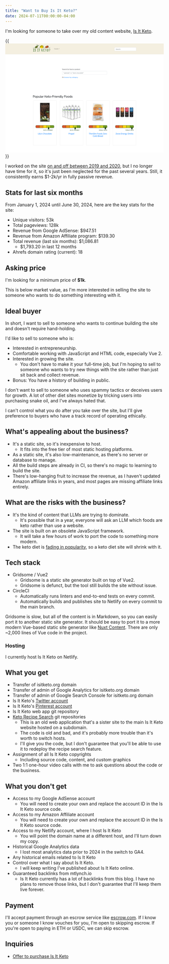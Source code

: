 ```yaml
---
title: "Want to Buy Is It Keto?"
date: 2024-07-11T00:00:00-04:00
---
```


I'm looking for someone to take over my old content website, [Is It Keto](https://isitketo.org).

{{<img src="isitketo-homepage.png" max-width="700px" has-border="true" caption="[Is It Keto](https://isitketo.org) is for sale">}}

I worked on the site [on and off between 2019 and 2020](/retrospectives/2020/07/), but I no longer have time for it, so it's just been neglected for the past several years. Still, it consistently earns $1-2k/yr in fully passive revenue.

## Stats for last six months

From January 1, 2024 until June 30, 2024, here are the key stats for the site:

- Unique visitors: 53k
- Total pageviews: 128k
- Revenue from Google AdSense: $947.51
- Revenue from Amazon Affiliate program: $139.30
- Total revenue (last six months): $1,086.81
  - $1,793.20 in last 12 months
- Ahrefs domain rating (current): 18

## Asking price

I'm looking for a minimum price of **$1k**.

This is below market value, as I'm more interested in selling the site to someone who wants to do something interesting with it.

## Ideal buyer

In short, I want to sell to someone who wants to continue building the site and doesn't require hand-holding.

I'd like to sell to someone who is:

- Interested in entrepreneurship.
- Comfortable working with JavaScript and HTML code, especially Vue 2.
- Interested in growing the site.
  - You don't have to make it your full-time job, but I'm hoping to sell to someone who wants to try new things with the site rather than just sit back and collect revenue.
- Bonus: You have a history of building in public.

I don't want to sell to someone who uses spammy tactics or deceives users for growth. A lot of other diet sites monetize by tricking users into purchasing snake oil, and I've always hated that.

I can't control what you do after you take over the site, but I'll give preference to buyers who have a track record of operating ethically.

## What's appealing about the business?

- It's a static site, so it's inexpensive to host.
  - It fits into the free tier of most static hosting platforms.
- As a static site, it's also low-maintenance, as there's no server or database to manage.
- All the build steps are already in CI, so there's no magic to learning to build the site.
- There's low-hanging fruit to increase the revenue, as I haven't updated Amazon affiliate links in years, and most pages are missing affiliate links entirely.

## What are the risks with the business?

- It's the kind of content that LLMs are trying to dominate.
  - It's possible that in a year, everyone will ask an LLM which foods are keto rather than use a website.
- The site is built on an obsolete JavaScript framework.
  - It will take a few hours of work to port the code to something more modern.
- The keto diet is [fading in popularity](https://trends.google.com/trends/explore?date=today%205-y&geo=US&q=keto&hl=en), so a keto diet site will shrink with it.

## Tech stack

- Gridsome / Vue2
  - Gridsome is a static site generator built on top of Vue2.
  - Gridsome is defunct, but the tool still builds the site without issue.
- CircleCI
  - Automatically runs linters and end-to-end tests on every commit.
  - Automatically builds and publishes site to Netlify on every commit to the main branch.

Gridsome is slow, but all of the content is in Markdown, so you can easily port it to another static site generator. It should be easy to port it to a more modern Vue-based static site generator like [Nuxt Content](https://content.nuxt.com/). There are only \~2,000 lines of Vue code in the project.

### Hosting

I currently host Is It Keto on Netlify.

## What you get

- Transfer of isitketo.org domain
- Transfer of admin of Google Analytics for isitketo.org domain
- Transfer of admin of Google Search Console for isitketo.org domain
- Is It Keto's [Twitter account](https://x.com/HeyIsItKeto)
- Is It Keto's [Pinterest account](https://www.pinterest.com/isitketo/)
- Is It Keto web app git repository
- [Keto Recipe Search](https://recipe-search.isitketo.org) git repositories
  - This is an old web application that's a sister site to the main Is It Keto website hosted on a subdomain.
  - The code is old and bad, and it's probably more trouble than it's worth to switch hosts.
  - I'll give you the code, but I don't guarantee that you'll be able to use it to redeploy the recipe search feature.
- Assignment of all Is It Keto copyrights
  - Including source code, content, and custom graphics
- Two 1:1 one-hour video calls with me to ask questions about the code or the business.

## What you don't get

- Access to my Google AdSense account
  - You will need to create your own and replace the account ID in the Is It Keto source code.
- Access to my Amazon Affiliate account
  - You will need to create your own and replace the account ID in the Is It Keto source code.
- Access to my Netlify account, where I host Is It Keto
  - You will point the domain name at a different host, and I'll turn down my copy.
- Historical Google Analytics data
  - I lost most analytics data prior to 2024 in the switch to GA4.
- Any historical emails related to Is It Keto
- Control over what I say about Is It Keto.
  - I will keep writing I've published about Is It Keto online.
- Guaranteed backlinks from mtlynch.io
  - Is It Keto currently has a lot of backlinks from this blog. I have no plans to remove those links, but I don't guarantee that I'll keep them live forever.

## Payment

I'll accept payment through an escrow service like [escrow.com](https://escrow.com). If I know you or someone I know vouches for you, I'm open to skipping escrow. If you're open to paying in ETH or USDC, we can skip escrow.

## Inquiries

- [Offer to purchase Is It Keto](https://tally.so/r/w7ZVvA)
